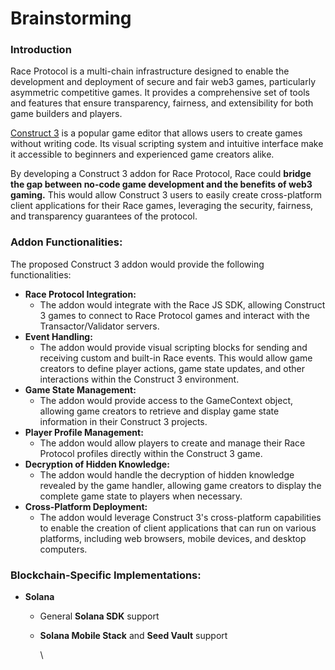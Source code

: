 # Brainstorming

### Introduction

Race Protocol is a multi-chain infrastructure designed to enable the development and deployment of secure and fair web3 games, particularly asymmetric competitive games. It provides a comprehensive set of tools and features that ensure transparency, fairness, and extensibility for both game builders and players.

[Construct 3](https://construct.net) is a popular game editor that allows users to create games without writing code. Its visual scripting system and intuitive interface make it accessible to beginners and experienced game creators alike.

By developing a Construct 3 addon for Race Protocol, Race could **bridge the gap between no-code game development and the benefits of web3 gaming.** This would allow Construct 3 users to easily create cross-platform client applications for their Race games, leveraging the security, fairness, and transparency guarantees of the protocol.

### **Addon Functionalities:**

The proposed Construct 3 addon would provide the following functionalities:

* **Race Protocol Integration:**
  * The addon would integrate with the Race JS SDK, allowing Construct 3 games to connect to Race Protocol games and interact with the Transactor/Validator servers.
* **Event Handling:**
  * The addon would provide visual scripting blocks for sending and receiving custom and built-in Race events. This would allow game creators to define player actions, game state updates, and other interactions within the Construct 3 environment.
* **Game State Management:**
  * The addon would provide access to the GameContext object, allowing game creators to retrieve and display game state information in their Construct 3 projects.
* **Player Profile Management:**
  * The addon would allow players to create and manage their Race Protocol profiles directly within the Construct 3 game.
* **Decryption of Hidden Knowledge:**
  * The addon would handle the decryption of hidden knowledge revealed by the game handler, allowing game creators to display the complete game state to players when necessary.
* **Cross-Platform Deployment:**
  * The addon would leverage Construct 3's cross-platform capabilities to enable the creation of client applications that can run on various platforms, including web browsers, mobile devices, and desktop computers.

### **Blockchain-Specific Implementations**:

* **Solana**
  * General **Solana SDK** support
  *   **Solana Mobile Stack** and **Seed Vault** support

      \


